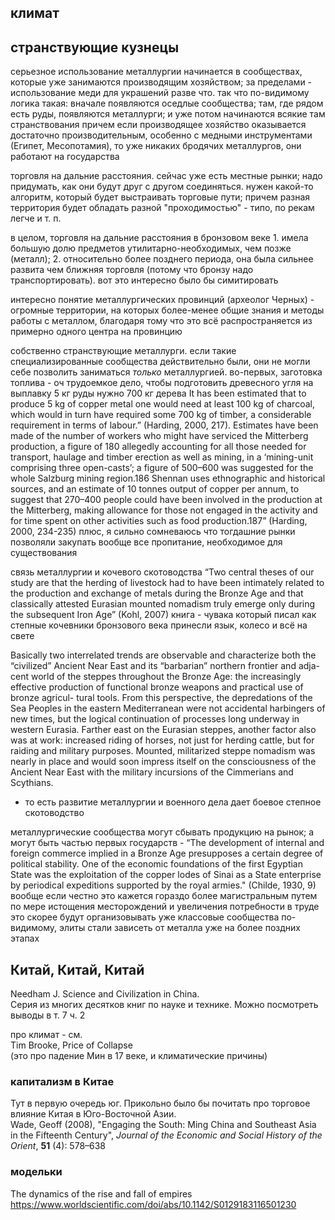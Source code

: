 
## климат


## странствующие кузнецы

серьезное использование металлургии начинается в сообществах, которые уже занимаются производящим хозяйством; за пределами - использование меди для украшений разве что. так что по-видимому логика такая: вначале появляются оседлые сообщества; там, где рядом есть руды, появляются металлурги; и уже потом начинаются всякие там странствования
причем если производящее хозяйство оказывается достаточно производительным, особенно с медными инструментами (Египет, Месопотамия), то уже никаких бродячих металлургов, они работают на государства

торговля на дальние расстояния.
сейчас уже есть местные рынки; надо придумать, как они будут друг с другом соединяться. нужен какой-то алгоритм, который будет выстраивать торговые пути; причем разная территория будет обладать разной "проходимостью" - типо, по рекам легче и т. п.

в целом, торговля на дальние расстояния в бронзовом веке 1. имела большую долю предметов утилитарно-необходимых, чем позже (металл); 2. относительно более позднего периода, она была сильнее развита чем ближняя торговля (потому что бронзу надо транспортировать). вот это интересно было бы симитировать

интересно понятие металлургических провинций (археолог Черных) - огромные территории, на которых более-менее общие знания и методы работы с металлом, благодаря тому что это всё распространяется из примерно одного центра на провинцию

собственно странствующие металлурги. если такие специализированные сообщества действительно были, они не могли себе позволить заниматься _только_ металлургией.
во-первых, заготовка топлива - оч трудоемкое дело, чтобы подготовить древесного угля на выплавку 5 кг руды нужно 700 кг дерева
It has been estimated that to produce 5 kg of copper metal one would need at least 100 kg of charcoal, which would in turn have required some 700 kg of timber, a considerable requirement in terms of labour.”
(Harding, 2000, 217).
Estimates have been made of the number of workers who might have serviced the Mitterberg production, a figure of 180 allegedly accounting for all those needed for transport, haulage and timber erection as well as mining, in a ‘mining-unit comprising three open-casts’; a figure of 500–600 was suggested for the whole Salzburg mining region.186 Shennan uses ethnographic and historical sources, and an estimate of 10 tonnes output of copper per annum, to suggest that 270–400 people could have been involved in the production at the Mitterberg, making allowance for those not engaged in the activity and for time spent on other activities such as food production.187”
(Harding, 2000, 234-235)
плюс, я сильно сомневаюсь что тогдашние рынки позволяли закупать вообще все пропитание, необходимое для существования

связь металлургии и кочевого скотоводства
“Two central theses of our study are that the herding of livestock had to have been intimately related to the production and exchange of metals during the Bronze Age and that classically attested Eurasian mounted nomadism truly emerge only during the subsequent Iron Age”
(Kohl, 2007)
книга - чувака который писал как степные кочевники бронзового века принесли язык, колесо и всё на свете

Basically two interrelated trends are observable and characterize both the
“civilized” Ancient Near East and its “barbarian” northern frontier and adja-
cent world of the steppes throughout the Bronze Age: the increasingly effective
production of functional bronze weapons and practical use of bronze agricul-
tural tools. From this perspective, the depredations of the Sea Peoples in the
eastern Mediterranean were not accidental harbingers of new times, but the
logical continuation of processes long underway in western Eurasia. Farther
east on the Eurasian steppes, another factor also was at work: increased riding
of horses, not just for herding cattle, but for raiding and military purposes.
Mounted, militarized steppe nomadism was nearly in place and would soon
impress itself on the consciousness of the Ancient Near East with the military
incursions of the Cimmerians and Scythians.
- то есть развитие металлургии и военного дела дает боевое степное скотоводство

металлургические сообщества могут сбывать продукцию на рынок; а могут быть частью первых государств -
“The development of internal and foreign commerce implied in a Bronze Age presupposes a certain degree of political stability. One of the economic foundations of the first Egyptian State was the exploitation of the copper lodes of Sinai as a State enterprise by periodical expeditions supported by the royal armies."
(Childe, 1930, 9)
вообще если честно это кажется гораздо более магистральным путем
по мере истощения месторождений и увеличения потребности в труде это скорее будут организовывать уже классовые сообщества
по-видимому, элиты стали зависеть от металла уже на более поздних этапах


## Китай, Китай, Китай

Needham J. Science and Civilization in China.<br>
Серия из многих десятков книг по науке и технике. 
Можно посмотреть выводы в т. 7 ч. 2

про климат - см.<br>
Tim Brooke, Price of Collapse<br>
(это про падение Мин в 17 веке, и климатические причины)

### капитализм в Китае
Тут в первую очередь юг. Прикольно было бы почитать 
про торговое влияние Китая в Юго-Восточной Азии.<br>
Wade, Geoff (2008), "Engaging the South: Ming China and Southeast Asia in the Fifteenth Century", _Journal of the Economic and Social History of the Orient_, **51** (4): 578–638

### модельки
The dynamics of the rise and fall of empires
https://www.worldscientific.com/doi/abs/10.1142/S0129183116501230
